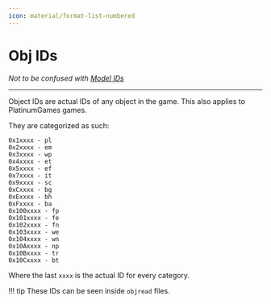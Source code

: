 ```yaml
---
icon: material/format-list-numbered
---
```


# Obj IDs

*Not to be confused with [Model IDs](../model_ids.md)*

---

Object IDs are actual IDs of any object in the game. This also applies to PlatinumGames games. 

They are categorized as such:

```
0x1xxxx - pl
0x2xxxx - em
0x3xxxx - wp
0x4xxxx - et
0x5xxxx - ef
0x7xxxx - it
0x9xxxx - sc
0xCxxxx - bg
0xExxxx - bh
0xFxxxx - ba
0x100xxxx - fp
0x101xxxx - fe
0x102xxxx - fn
0x103xxxx - we
0x104xxxx - wn
0x10Axxxx - np
0x10Bxxxx - tr
0x10Cxxxx - bt
```

Where the last `xxxx` is the actual ID for every category.

!!! tip
    These IDs can be seen inside `objread` files.
